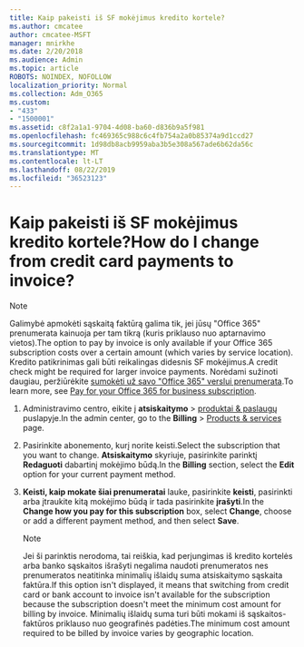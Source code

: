```yaml
---
title: Kaip pakeisti iš SF mokėjimus kredito kortele?
ms.author: cmcatee
author: cmcatee-MSFT
manager: mnirkhe
ms.date: 2/20/2018
ms.audience: Admin
ms.topic: article
ROBOTS: NOINDEX, NOFOLLOW
localization_priority: Normal
ms.collection: Adm_O365
ms.custom:
- "433"
- "1500001"
ms.assetid: c8f2a1a1-9704-4d08-ba60-d836b9a5f981
ms.openlocfilehash: fc469365c988c6c4fb754a2a0b85374a9d1ccd27
ms.sourcegitcommit: 1d98db8acb9959aba3b5e308a567ade6b62da56c
ms.translationtype: MT
ms.contentlocale: lt-LT
ms.lasthandoff: 08/22/2019
ms.locfileid: "36523123"
---
```

# <a name="how-do-i-change-from-credit-card-payments-to-invoice"></a><span data-ttu-id="0ede9-102">Kaip pakeisti iš SF mokėjimus kredito kortele?</span><span class="sxs-lookup"><span data-stu-id="0ede9-102">How do I change from credit card payments to invoice?</span></span>

> [!NOTE]
> <span data-ttu-id="0ede9-103">Galimybė apmokėti sąskaitą faktūrą galima tik, jei jūsų "Office 365" prenumerata kainuoja per tam tikrą (kuris priklauso nuo aptarnavimo vietos).</span><span class="sxs-lookup"><span data-stu-id="0ede9-103">The option to pay by invoice is only available if your Office 365 subscription costs over a certain amount (which varies by service location).</span></span> <span data-ttu-id="0ede9-104">Kredito patikrinimas gali būti reikalingas didesnis SF mokėjimus.</span><span class="sxs-lookup"><span data-stu-id="0ede9-104">A credit check might be required for larger invoice payments.</span></span> <span data-ttu-id="0ede9-105">Norėdami sužinoti daugiau, peržiūrėkite [sumokėti už savo "Office 365" verslui prenumerata](https://docs.microsoft.com/office365/admin/subscriptions-and-billing/pay-for-your-subscription).</span><span class="sxs-lookup"><span data-stu-id="0ede9-105">To learn more, see [Pay for your Office 365 for business subscription](https://docs.microsoft.com/office365/admin/subscriptions-and-billing/pay-for-your-subscription).</span></span>
  
1. <span data-ttu-id="0ede9-106">Administravimo centro, eikite į **atsiskaitymo** \> [produktai & paslaugų](https://go.microsoft.com/fwlink/p/?linkid=842054) puslapyje.</span><span class="sxs-lookup"><span data-stu-id="0ede9-106">In the admin center, go to the **Billing** \> [Products & services](https://go.microsoft.com/fwlink/p/?linkid=842054) page.</span></span>

2. <span data-ttu-id="0ede9-107">Pasirinkite abonemento, kurį norite keisti.</span><span class="sxs-lookup"><span data-stu-id="0ede9-107">Select the subscription that you want to change.</span></span> <span data-ttu-id="0ede9-108">**Atsiskaitymo** skyriuje, pasirinkite parinktį **Redaguoti** dabartinį mokėjimo būdą.</span><span class="sxs-lookup"><span data-stu-id="0ede9-108">In the **Billing** section, select the **Edit** option for your current payment method.</span></span>

3. <span data-ttu-id="0ede9-109">**Keisti, kaip mokate šiai prenumeratai** lauke, pasirinkite **keisti**, pasirinkti arba įtraukite kitą mokėjimo būdą ir tada pasirinkite **įrašyti**.</span><span class="sxs-lookup"><span data-stu-id="0ede9-109">In the **Change how you pay for this subscription** box, select **Change**, choose or add a different payment method, and then select **Save**.</span></span>

   > [!NOTE]
   > <span data-ttu-id="0ede9-110">Jei ši parinktis nerodoma, tai reiškia, kad perjungimas iš kredito kortelės arba banko sąskaitos išrašyti negalima naudoti prenumeratos nes prenumeratos neatitinka minimalių išlaidų suma atsiskaitymo sąskaita faktūra.</span><span class="sxs-lookup"><span data-stu-id="0ede9-110">If this option isn't displayed, it means that switching from credit card or bank account to invoice isn't available for the subscription because the subscription doesn't meet the minimum cost amount for billing by invoice.</span></span> <span data-ttu-id="0ede9-111">Minimalių išlaidų suma turi būti mokami iš sąskaitos-faktūros priklauso nuo geografinės padėties.</span><span class="sxs-lookup"><span data-stu-id="0ede9-111">The minimum cost amount required to be billed by invoice varies by geographic location.</span></span>
  
